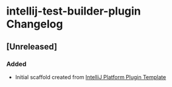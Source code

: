 <!-- Keep a Changelog guide -> https://keepachangelog.com -->

# intellij-test-builder-plugin Changelog

## [Unreleased]
### Added
- Initial scaffold created from [IntelliJ Platform Plugin Template](https://github.com/JetBrains/intellij-platform-plugin-template)
